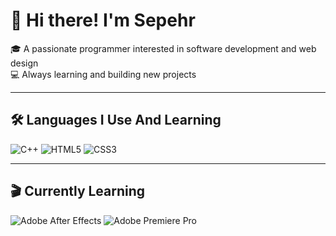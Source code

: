 # 👋 Hi there! I'm Sepehr

🎓 A passionate programmer interested in software development and web design  
💻 Always learning and building new projects

---

## 🛠 Languages I Use And Learning 

![C++](https://img.shields.io/badge/C++-00599C?style=for-the-badge&logo=c%2B%2B&logoColor=white)
![HTML5](https://img.shields.io/badge/HTML5-E34F26?style=for-the-badge&logo=html5&logoColor=white)
![CSS3](https://img.shields.io/badge/CSS3-1572B6?style=for-the-badge&logo=css3&logoColor=white)

 ---

## 🎬 Currently Learning

![Adobe After Effects](https://img.shields.io/badge/After%20Effects-9999FF?style=for-the-badge&logo=adobe&logoColor=white)
![Adobe Premiere Pro](https://img.shields.io/badge/Premiere%20Pro-9900FF?style=for-the-badge&logo=adobe&logoColor=white)
